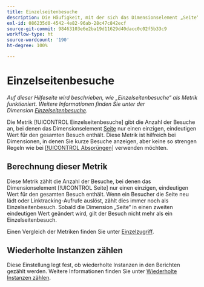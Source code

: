 ```yaml
---
title: Einzelseitenbesuche
description: Die Häufigkeit, mit der sich das Dimensionselement „Seite“ bei einem Besuch nicht geändert hat.
exl-id: 086235d0-4542-4e82-96ab-28c47c842ecf
source-git-commit: 98463103e6e2ba19d11629d40dacc0c02f5b33c9
workflow-type: ht
source-wordcount: '190'
ht-degree: 100%

---
```


# Einzelseitenbesuche

*Auf dieser Hilfeseite wird beschrieben, wie „Einzelseitenbesuche“ als Metrik funktioniert. Weitere Informationen finden Sie unter der Dimension [Einzelseitenbesuche](../dimensions/single-page-visits.md).*

Die Metrik [!UICONTROL Einzelseitenbesuche] gibt die Anzahl der Besuche an, bei denen das Dimensionselement [Seite](../dimensions/page.md) nur einen einzigen, eindeutigen Wert für den gesamten Besuch enthält. Diese Metrik ist hilfreich bei Dimensionen, in denen Sie kurze Besuche anzeigen, aber keine so strengen Regeln wie bei [[!UICONTROL Absprüngen]](bounces.md) verwenden möchten.

## Berechnung dieser Metrik

Diese Metrik zählt die Anzahl der Besuche, bei denen das Dimensionselement [!UICONTROL Seite] nur einen einzigen, eindeutigen Wert für den gesamten Besuch enthält. Wenn ein Besucher die Seite neu lädt oder Linktracking-Aufrufe auslöst, zählt dies immer noch als Einzelseitenbesuch. Sobald die Dimension „Seite“ in einen zweiten eindeutigen Wert geändert wird, gilt der Besuch nicht mehr als ein Einzelseitenbesuch.

Einen Vergleich der Metriken finden Sie unter [Einzelzugriff](single-access.md).

## Wiederholte Instanzen zählen

Diese Einstellung legt fest, ob wiederholte Instanzen in den Berichten gezählt werden. Weitere Informationen finden Sie unter [Wiederholte Instanzen zählen](/help/components/metrics/count-repeat-instances.md).